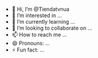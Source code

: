 - 👋 Hi, I’m @Tiendatvnua
- 👀 I’m interested in ...
- 🌱 I’m currently learning ...
- 💞️ I’m looking to collaborate on ...
- 📫 How to reach me ...
- 😄 Pronouns: ...
- ⚡ Fun fact: ...

<!---
Tiendatvnua/Tiendatvnua is a ✨ special ✨ repository because its `README.md` (this file) appears on your GitHub profile.
You can click the Preview link to take a look at your changes.
--->
